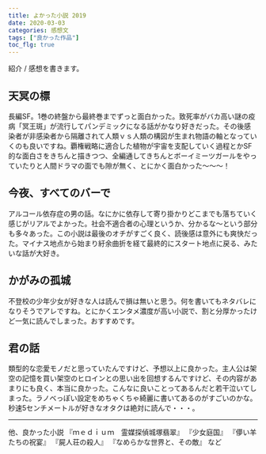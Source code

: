 ```yaml
---
title: よかった小説 2019
date: 2020-03-03
categories: 感想文
tags: ["良かった作品"]
toc_flg: true
---
```


紹介 / 感想を書きます。

## 天冥の標

長編SF。1巻の終盤から最終巻までずっと面白かった。致死率がバカ高い謎の疫病「冥王斑」が流行してパンデミックになる話がかなり好きだった。その後感染者が非感染者から隔離されて人類ｖｓ人類の構図が生まれ物語の軸となっていくのも良いですね。覇権戦略に適合した植物が宇宙を支配していく過程とかSF的な面白さをきちんと描きつつ、全編通してきちんとボーイミーツガールをやっていたりと人間ドラマの面でも隙が無く、とにかく面白かった～～～！

## 今夜、すべてのバーで

アルコール依存症の男の話。なにかに依存して寄り掛かりどこまでも落ちていく感じがリアルでよかった。社会不適合者の心理というか、分かるな～という部分も多々あった。この小説は最後のオチがすごく良く、読後感は意外にも爽快だった。マイナス地点から始まり紆余曲折を経て最終的にスタート地点に戻る、みたいな話が大好き。

## かがみの孤城

不登校の少年少女が好きな人は読んで損は無いと思う。何を書いてもネタバレになりそうでアレですね。とにかくエンタメ濃度が高い小説で、割と分厚かったけど一気に読んでしまった。おすすめです。

## 君の話

類型的な恋愛モノだと思っていたんですけど、予想以上に良かった。主人公は架空の記憶を買い架空のヒロインとの思い出を回想するんですけど、その内容があまりにも良く、本当に良かった。こんなに良いことってあるんだと若干泣いてしまった。ラノベっぽい設定をめちゃくちゃ綺麗に書いてあるのがすごいのかな。秒速5センチメートルが好きなオタクは絶対に読んで・・・。

<hr>


他、良かった小説
『ｍｅｄｉｕｍ　霊媒探偵城塚翡翠』
『少女庭国』
『儚い羊たちの祝宴』
『屍人荘の殺人』
『なめらかな世界と、その敵』
など